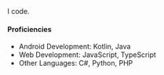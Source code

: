 I code.

#### Proficiencies
- Android Development: Kotlin, Java<br>
- Web Development: JavaScript, TypeScript<br>
- Other Languages: C#, Python, PHP<br>
